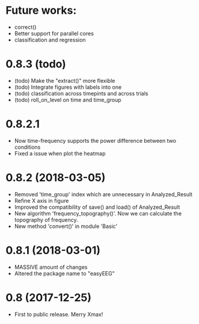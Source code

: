 # Future works: 
- correct()
- Better support for parallel cores
- classification and regression

# 0.8.3 (todo)
- (todo) Make the "extract()" more flexible
- (todo) Integrate figures with labels into one
- (todo) classification across timepints and across trials
- (todo) roll_on_level on time and time_group

# 0.8.2.1 
- Now time-frequency supports the power difference between two conditions
- Fixed a issue when plot the heatmap

# 0.8.2 (2018-03-05)
- Removed 'time_group' index which are unnecessary in Analyzed_Result
- Refine X axis in figure
- Improved the compatibility of save() and load() of Analyzed_Result
- New algorithm 'frequency_topography()'. Now we can calculate the topography of frequency.
- New method 'convert()' in module 'Basic'

# 0.8.1 (2018-03-01)
- MASSIVE amount of changes
- Altered the package name to "easyEEG"

# 0.8 (2017-12-25)
- First to public release. Merry Xmax!